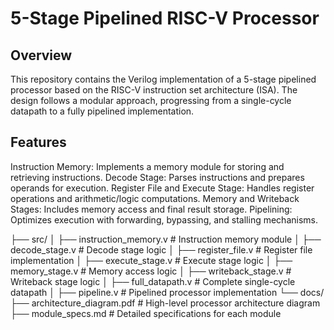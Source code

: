 # 5-Stage Pipelined RISC-V Processor

## Overview
This repository contains the Verilog implementation of a 5-stage pipelined processor based on the RISC-V instruction set architecture (ISA). The design follows a modular approach, progressing from a single-cycle datapath to a fully pipelined implementation.

## Features
Instruction Memory: Implements a memory module for storing and retrieving instructions.
Decode Stage: Parses instructions and prepares operands for execution.
Register File and Execute Stage: Handles register operations and arithmetic/logic computations.
Memory and Writeback Stages: Includes memory access and final result storage.
Pipelining: Optimizes execution with forwarding, bypassing, and stalling mechanisms.

├── src/
│   ├── instruction_memory.v    # Instruction memory module
│   ├── decode_stage.v          # Decode stage logic
│   ├── register_file.v         # Register file implementation
│   ├── execute_stage.v         # Execute stage logic
│   ├── memory_stage.v          # Memory access logic
│   ├── writeback_stage.v       # Writeback stage logic
│   ├── full_datapath.v         # Complete single-cycle datapath
│   ├── pipeline.v              # Pipelined processor implementation
└── docs/
    ├── architecture_diagram.pdf  # High-level processor architecture diagram
    ├── module_specs.md           # Detailed specifications for each module

